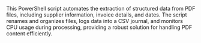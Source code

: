 This PowerShell script automates the extraction of structured data from PDF files, including supplier information, invoice details, and dates. The script renames and organizes files, logs data into a CSV journal, and monitors CPU usage during processing, providing a robust solution for handling PDF content efficiently.
